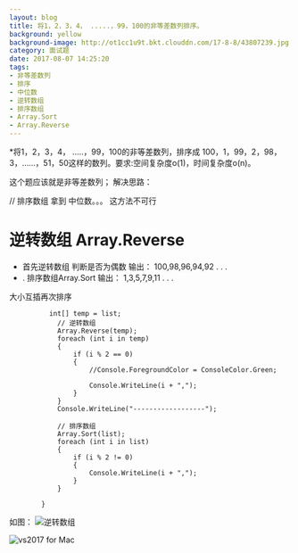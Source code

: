 ```yaml
---
layout: blog
title: 将1，2，3，4， .....，99，100的非等差数列排序。
background: yellow
background-image: http://ot1cc1u9t.bkt.clouddn.com/17-8-8/43807239.jpg
category: 面试题
date: 2017-08-07 14:25:20
tags:
- 非等差数列
- 排序
- 中位数
- 逆转数组
- 排序数组
- Array.Sort
- Array.Reverse
---
```


*将1，2，3，4， .....，99，100的非等差数列，排序成 100，1，99，2，98，3，......，51，50这样的数列。要求:空间复杂度o(1)，时间复杂度o(n)。

这个题应该就是非等差数列；
解决思路：

// 排序数组 拿到 中位数。。。 这方法不可行

# 逆转数组 Array.Reverse
- 首先逆转数组
判断是否为偶数
输出：
100,98,96,94,92  . . . 
- . 排序数组Array.Sort
输出：
1,3,5,7,9,11  . . . 

大小互插再次排序


```
          int[] temp = list;
            // 逆转数组
            Array.Reverse(temp);
            foreach (int i in temp)
            {
                if (i % 2 == 0)
                {
                    //Console.ForegroundColor = ConsoleColor.Green;

                    Console.WriteLine(i + ",");
                }
            }
            Console.WriteLine("------------------");

            // 排序数组
            Array.Sort(list);
            foreach (int i in list)
            {
                if (i % 2 != 0)
                {
                    Console.WriteLine(i + ",");
                }
            }

        }  

```

如图：
![逆转数组](http://ot1cc1u9t.bkt.clouddn.com/17-8-8/91483494.jpg)
 

 ![vs2017 for Mac](http://ot1cc1u9t.bkt.clouddn.com/17-8-8/43807239.jpg)
